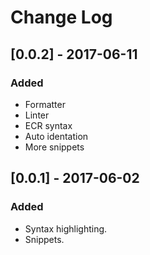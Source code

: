 # Change Log

## [0.0.2] - 2017-06-11
### Added
- Formatter
- Linter
- ECR syntax
- Auto identation
- More snippets

## [0.0.1] - 2017-06-02
### Added
- Syntax highlighting.
- Snippets.